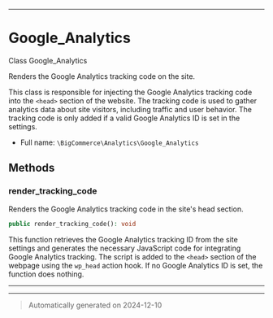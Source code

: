 ***

# Google_Analytics

Class Google_Analytics

Renders the Google Analytics tracking code on the site.

This class is responsible for injecting the Google Analytics tracking code into the
`<head>` section of the website. The tracking code is used to gather analytics
data about site visitors, including traffic and user behavior. The tracking code
is only added if a valid Google Analytics ID is set in the settings.

* Full name: `\BigCommerce\Analytics\Google_Analytics`




## Methods


### render_tracking_code

Renders the Google Analytics tracking code in the site's head section.

```php
public render_tracking_code(): void
```

This function retrieves the Google Analytics tracking ID from the site settings
and generates the necessary JavaScript code for integrating Google Analytics tracking.
The script is added to the `<head>` section of the webpage using the `wp_head` action hook.
If no Google Analytics ID is set, the function does nothing.










***


***
> Automatically generated on 2024-12-10
